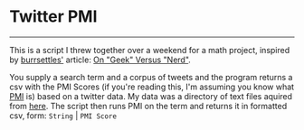 # Twitter PMI		
- - -        

This is a script I threw together over a weekend for a math project, inspired by [burrsettles'](https://github.com/burrsettles) article: [On "Geek" Versus "Nerd"](http://slackprop.wordpress.com/2013/06/03/on-geek-versus-nerd/).

You supply a search term and a corpus of tweets and the program returns a csv with the PMI Scores (if you're reading this, I'm assuming you know what [PMI](http://en.wikipedia.org/wiki/PMI) is) based on a twitter data. My data was a directory of text files aquired from [here](http://www.illocutioninc.com/Corpora/). The script then runs PMI on the term and returns it in formatted csv, form: `String` | `PMI Score`